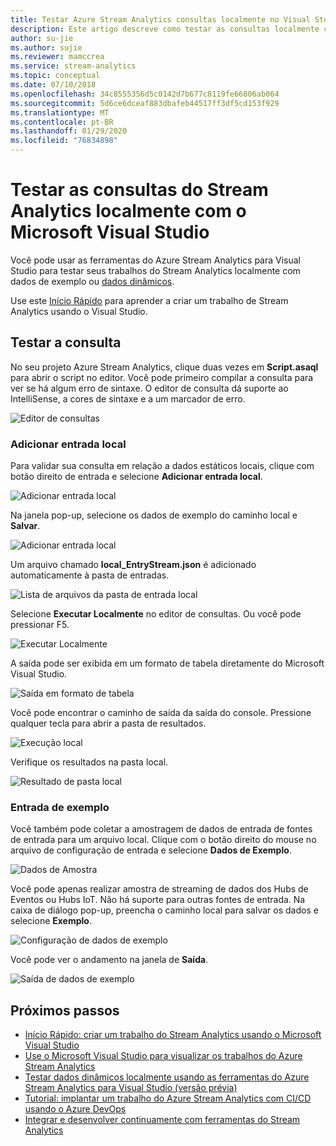 ```yaml
---
title: Testar Azure Stream Analytics consultas localmente no Visual Studio
description: Este artigo descreve como testar as consultas localmente com as Ferramentas do Azure Stream Analytics para o Microsoft Visual Studio.
author: su-jie
ms.author: sujie
ms.reviewer: mamccrea
ms.service: stream-analytics
ms.topic: conceptual
ms.date: 07/10/2018
ms.openlocfilehash: 34c8555356d5c0142d7b677c8119fe66806ab064
ms.sourcegitcommit: 5d6ce6dceaf883dbafeb44517ff3df5cd153f929
ms.translationtype: MT
ms.contentlocale: pt-BR
ms.lasthandoff: 01/29/2020
ms.locfileid: "76834898"
---
```

# <a name="test-stream-analytics-queries-locally-with-visual-studio"></a>Testar as consultas do Stream Analytics localmente com o Microsoft Visual Studio

Você pode usar as ferramentas do Azure Stream Analytics para Visual Studio para testar seus trabalhos do Stream Analytics localmente com dados de exemplo ou [dados dinâmicos](stream-analytics-live-data-local-testing.md). 

Use este [Início Rápido](stream-analytics-quick-create-vs.md) para aprender a criar um trabalho de Stream Analytics usando o Visual Studio.

## <a name="test-your-query"></a>Testar a consulta

No seu projeto Azure Stream Analytics, clique duas vezes em **Script.asaql** para abrir o script no editor. Você pode primeiro compilar a consulta para ver se há algum erro de sintaxe. O editor de consulta dá suporte ao IntelliSense, a cores de sintaxe e a um marcador de erro.

![Editor de consultas](./media/stream-analytics-vs-tools-local-run/stream-analytics-tools-for-vs-query-01.png)
 
### <a name="add-local-input"></a>Adicionar entrada local

Para validar sua consulta em relação a dados estáticos locais, clique com botão direito de entrada e selecione **Adicionar entrada local**.
   
![Adicionar entrada local](./media/stream-analytics-vs-tools-local-run/stream-analytics-tools-for-vs-add-local-input-01.png)
   
Na janela pop-up, selecione os dados de exemplo do caminho local e **Salvar**.
   
![Adicionar entrada local](./media/stream-analytics-vs-tools-local-run/stream-analytics-tools-for-vs-add-local-input-02.png)
   
Um arquivo chamado **local_EntryStream.json** é adicionado automaticamente à pasta de entradas.
   
![Lista de arquivos da pasta de entrada local](./media/stream-analytics-vs-tools-local-run/stream-analytics-tools-for-vs-add-local-input-03.png)
   
Selecione **Executar Localmente** no editor de consultas. Ou você pode pressionar F5.
   
![Executar Localmente](./media/stream-analytics-vs-tools-local-run/stream-analytics-tools-for-vs-local-run-01.png)
   
A saída pode ser exibida em um formato de tabela diretamente do Microsoft Visual Studio.

![Saída em formato de tabela](./media/stream-analytics-vs-tools-local-run/stream-analytics-for-vs-local-result.png)

Você pode encontrar o caminho de saída da saída do console. Pressione qualquer tecla para abrir a pasta de resultados.
   
![Execução local](./media/stream-analytics-vs-tools-local-run/stream-analytics-tools-for-vs-local-run-02.png)
   
Verifique os resultados na pasta local.
   
![Resultado de pasta local](./media/stream-analytics-vs-tools-local-run/stream-analytics-tools-for-vs-local-run-03.png)
   

### <a name="sample-input"></a>Entrada de exemplo
Você também pode coletar a amostragem de dados de entrada de fontes de entrada para um arquivo local. Clique com o botão direito do mouse no arquivo de configuração de entrada e selecione **Dados de Exemplo**. 

![Dados de Amostra](./media/stream-analytics-vs-tools-local-run/stream-analytics-tools-for-vs-sample-data-01.png)

Você pode apenas realizar amostra de streaming de dados dos Hubs de Eventos ou Hubs IoT. Não há suporte para outras fontes de entrada. Na caixa de diálogo pop-up, preencha o caminho local para salvar os dados e selecione **Exemplo**.

![Configuração de dados de exemplo](./media/stream-analytics-vs-tools-local-run/stream-analytics-tools-for-vs-sample-data-02.png)
 
Você pode ver o andamento na janela de **Saída**. 

![Saída de dados de exemplo](./media/stream-analytics-vs-tools-local-run/stream-analytics-tools-for-vs-sample-data-03.png)

## <a name="next-steps"></a>Próximos passos

* [Início Rápido: criar um trabalho do Stream Analytics usando o Microsoft Visual Studio](stream-analytics-quick-create-vs.md)
* [Use o Microsoft Visual Studio para visualizar os trabalhos do Azure Stream Analytics](stream-analytics-vs-tools.md)
* [Testar dados dinâmicos localmente usando as ferramentas do Azure Stream Analytics para Visual Studio (versão prévia)](stream-analytics-live-data-local-testing.md)
* [Tutorial: implantar um trabalho do Azure Stream Analytics com CI/CD usando o Azure DevOps](stream-analytics-tools-visual-studio-cicd-vsts.md)
* [Integrar e desenvolver continuamente com ferramentas do Stream Analytics](stream-analytics-tools-for-visual-studio-cicd.md)
